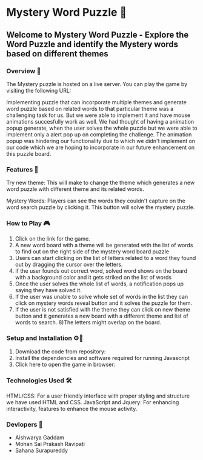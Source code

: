 # Mystery Word Puzzle :mag_right:

## Welcome to Mystery Word Puzzle -  Explore the Word Puzzle and identify the Mystery words based on different themes

### Overview 📖
The Mystery puzzle is hosted on a live server. You can play the game by visiting the following URL: 

Implementing puzzle that can incorporate multiple themes and generate word puzzle based on related words to that particular theme was a challenging task for us. But we were able to implement it and have mouse animations succesfully work as well. We had thought of having a animation popup generate, when the user solves the whole puzzle but we were able to implement only a alert pop up on completing the challenge. The animation popup was hindering our functionality due to which we didn't implement on our code which we are hoping to  incorporate in our future enhancement on this puzzle board. 

### Features 💾
Try new theme: This will make to change the theme which generates a new word puzzle with different theme and its related words.

Mystery Words: Players can see the words they couldn't capture on the word search puzzle by clicking it. This button will solve the mystery puzzle.

### How to Play 🎮
1) Click on the link for the game.
2) A new word board with a theme will be generated with the list of words to find out on the right side of the mystery word board puzzle
3) Users can start clicking on the list of letters related to a word they found out by dragging the cursor over the letters.
4) If the user founds out correct word, solved word shows on the board with a background color and it gets striked on the list of words
5) Once the user solves the whole list of words, a notification pops up saying they have solved it.
6) If the user was unable to solve whole set of words in the list they can click on mystery words reveal button and it solves the puzzle for them.
7) If the user is not satisfied with the theme they can click on new theme button and it generates a new board with a different theme and list of words to search.
8)The letters might overlap on the board.

### Setup and Installation ⚙️📄
1. Download the code from repository:
2. Install the dependencies and software required for running Javascript
3. Click here to open the game in browser: 

### Technologies Used 🛠

HTML/CSS: For a user friendly interface with proper styling and structure we have used HTML and CSS.
JavaScript and Jquery: For enhancing interactivity, features to enhance the mouse activity.

### Devlopers 🤝
* Aishwarya Gaddam
* Mohan Sai Prakash Ravipati
* Sahana Surapureddy

